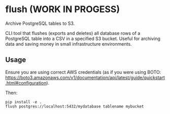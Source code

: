 # flush (WORK IN PROGESS)

Archive PostgreSQL tables to S3.

CLI tool that flushes (exports and deletes) all database rows of a PostgreSQL table into a CSV in a specified S3 bucket. Useful for archiving data and saving money in small infrastructure environments.

## Usage

Ensure you are using correct AWS credentials (as if you were using BOTO: https://boto3.amazonaws.com/v1/documentation/api/latest/guide/quickstart.html#configuration).

Then:

```
pip install -e .
flush postgres://localhost:5432/mydatabase tablename mybucket
```
